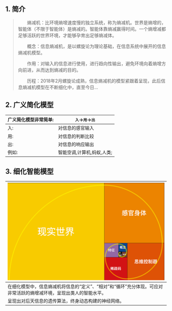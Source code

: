 ## 1. 简介

> 　　熵减机：比环境熵增速度慢的独立系统，称为熵减机。世界是熵增的，智能体（不限于智能体）是熵减的。智能体靠熵减赢得时间。一个熵增减都足够活跃的世界环境，才能够孕育出足够熵减体。
>
> 　　概念：信息熵减机，是以螺旋论为理论基础，在信息系统中展开的信息熵减机模型。
>
> 　　作用：对输入的信息进行使用，进行趋向性输出，避免环境向着熵增方向前进，从而达到熵减的目的。
>
> 　　历程：2018年2月螺旋论成熟，信息熵减机的模型紧跟着呈现，此后信息熵减机模型在不断细化中，直至今日...


## 2. 广义简化模型

| 广义简化模型非常简单: | `入`->`用`->`出` |
| --- | --- |
| 入: | 对信息的感官输入 |
| 用: | 对信息的判断比较 |
| 出: | 对信息的响应输出 |
| 例如: | 智能空调,计算机,蚂蚁,人类; |

## 3. 细化智能模型

| ![](../手写笔记/assets/162_信息熵减机模型.png) |
| --- |
| 在细化模型中，信息熵减机将信息的“定义”、“相对”和“循环”充分体现。可应对非常活跃的熵增减环境，呈现出类人的智能水平。 |
| 呈现出对后天信息的遗传算法，终身动态构建的神经网络。 |
